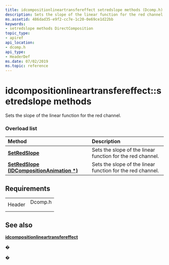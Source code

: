 ```yaml
---
title: idcompositionlineartransfereffect setredslope methods (Dcomp.h)
description: Sets the slope of the linear function for the red channel.
ms.assetid: 486dad35-e9f2-cc7e-1c20-0e69ce1d22bb
keywords:
- setredslope methods DirectComposition
topic_type:
- apiref
api_location:
- dcomp.h
api_type:
- HeaderDef
ms.date: 07/02/2019
ms.topic: reference
---
```


# idcompositionlineartransfereffect::setredslope methods

Sets the slope of the linear function for the red channel.

### Overload list



| Method                                                                                             | Description                                                           |
|:---------------------------------------------------------------------------------------------------|:----------------------------------------------------------------------|
| [**SetRedSlope**](https://msdn.microsoft.com/library/Dn919759(v=VS.85).aspx)                               | Sets the slope of the linear function for the red channel.<br/> |
| [**SetRedSlope (IDCompositionAnimation \*)**](https://msdn.microsoft.com/library/Dn919760(v=VS.85).aspx) | Sets the slope of the linear function for the red channel.<br/> |



## Requirements



|                   |                                                                                    |
|-------------------|------------------------------------------------------------------------------------|
| Header<br/> | <dl> <dt>Dcomp.h</dt> </dl> |



## See also

<dl> <dt>

[**idcompositionlineartransfereffect**](https://msdn.microsoft.com/library/Dn919741(v=VS.85).aspx)
</dt> </dl>

�

�





